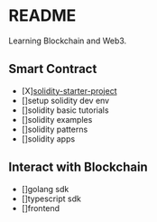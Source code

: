# README

Learning Blockchain and Web3.

## Smart Contract

- [X][solidity-starter-project](./fluent-hardhat-solidity-starter/)
- []setup solidity dev env
- []solidity basic tutorials
- []solidity examples
- []solidity patterns
- []solidity apps

## Interact with Blockchain
- []golang sdk
- []typescript sdk
- []frontend